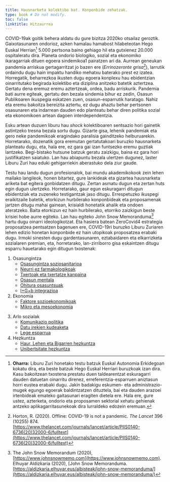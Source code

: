 ```yaml
---
title: Hausnarketa kolektibo bat. Konponbide zehatzak.
type: book # Do not modify.
toc: false
linktitle: Hitzaurrea
---
```


COVID-19ak goitik behera aldatu du gure bizitza 2020ko otsailaz geroztik. Gaixotasunaren ondorioz, azken hamalau hamabost hilabeteotan Hego Euskal Herrian[^1] 5.000 pertsona baino gehiago hil eta gutxienez 20.000 ospitaleratu dira. Planeta ondorio biologiko, sozial eta ekonomiko ikaragarriak dituen egoera sindemikoa1 pairatzen ari da. Aurrean geneukan pandemia arriskua gertagarritzat jo bazen ere (_Errinozeronte grisa_[^2]), larrutik ordaindu dugu hain impaktu handiko mehatxu baterako prest ez izatea. Horregatik, beharrezkoa ikusten dugu egoera konplexu hau ebidentzian oinarritutako begirada kolektibo eta diziplina anitzeko batetik aztertzea. Gertatu dena eremuz eremu aztertzeak, ordea, badu arriskurik. Pandemia bati aurre egiteak, gertatu den bezala sindemia bihur ez zedin, Osasun Publikoaren ikuspegia eskatzen zuen, osasun-esparrutik haratago. Nahiz eta eremu bakoitza bereizita aztertu, ez dugu ahaztu behar pertsonen osasunaren eta indarrean dauden edo planteatu behar diren politika sozial eta ekonomikoen artean dagoen interdependentzia.

Esku artean duzuen liburu hau _shock_ kolektiboaren sentsazio hori gainetik astintzeko tresna bezala sortu dugu. Gizarte gisa, lehenik pandemiak eta gero neke pandemikoak eragindako paralisia gainditzeko helburuarekin. Horretarako, dozenatik gora eremutan gertatutakoari buruzko hausnarketa planteatu dugu, eta, hala ere, ez gara gai izan funtsezko eremu guztiak lantzeko. Begi-bistako hutsune batzuk geratu zaizkigu, baina ez gara hori justifikatzen saiatuko. Lan hau abiapuntu bezala ulertzen dugunez, laster Liburu Zuri hau eduki gehigarriekin aberastuko dela ziur gaude.

Testu hau landu dugun profesionalok, bai mundu akademikokook zein lehen mailako langileok, honen bitartez, gure lankideak eta gizartea hausnarketa ariketa bat egitera gonbidatzen ditugu. Zertan asmatu dugun eta zertan huts egin dugun ulertzeko. Horretarako, gaur egun eskuragarri ditugun ebidentziak eta zuzeneko testigantzak jaso ditugu. Errespetuzko ikuspegi eraikitzaile batetik, etorkizun hurbilerako konponbideak eta proposamenak jartzen ditugu mahai gainean, krisialdi honetatik ahalik eta ondoen ateratzeko. Baita etorkizun ez hain hurbilerako, etorriko zaizkigun beste krisiei hobe aurre egiteko. Lan hau egiteko John Snow Memoranduma[^3] hartu dugu oinarri ideologikotzat. Eta hasiera batean ZeroCovid4 estrategia proposatzea pentsatzen bagenuen ere, COVID-19ri buruzko Liburu Zuriaren lehen edizio honetan konponbide ez hain utopikoak proposatzea erabaki dugu. Irmoki sinesten dugu gardentasunaren, eztabaidaren eta elkarrizketa sozialaren premian, eta, horretarako, lan-zirriborro gisa eskaintzen ditugu esparru hauetarako egin ditugun txostenak: 


1. Osasungintza
    - [Osasungintza soziosanitarioa](osasungintza)
    - [Neurri ez farmakologikoak](neurri-ez-farmakologikoak) 
    - [Txertoak eta txertatze kanpaina](txertoak)
    - [Osasun mentala](osasun-mentala)
    - [Ohitura osasuntsuak](ohitura-osasuntsuak)
    - [I+G+b integrazioa](ikerketa)
2. Ekonomia
    - [Faktore sozioekonomikoak](sozioekonomia)
    - [Mikro eta mesoekonomia](mikro-mesoekonomia)
<!--    - [Makroekonomia](makroekonomia) -->
3. Arlo sozialak
    - [Komunikazio politika](komunikazioa)
    - [Datu irekien kudeaketa](datu-irekiak)
    - [Lege esparrua](lege-esparrua)
4. Hezkuntza 
    - [Haur, Lehen eta Bigarren hezkuntza](haur-lehen-bigarren-hezkuntza)
    - [Unibertsitate hezkuntza](unibertsitate-hezkuntza)


[^1]: **Oharra:** Liburu Zuri honetako testu batzuk Euskal Autonomia Erkidegoan kokatu dira, eta beste batzuk Hego Euskal Herriari buruzkoak izan dira. Kasu bakoitzean txostena prestatu duen taldearentzat eskuragarri dauden datuetan oinarritu direnez, erreferentzia-esparruen aniztasun horri eustea erabaki dugu. Jakin badakigu eskumen- eta administrazio-mugek egungo egoerak baldintzatzen dituztela, bai eta dauden arazoei irtenbideak emateko gaitasunari eragiten dietela ere. Hala ere, gure ustez, azterketa, ondorio eta proposamen sektorial xehatu gehienak antzeko aplikagarritasunekoak dira lurraldeko edozein eremuan.

[^2]: Horton, R. (2020). Offline: COVID-19 is not a pandemic. _The Lancet_ 396 (10255) 874. [https://www.thelancet.com/journals/lancet/article/PIIS0140-6736(20)32000-6/fulltext](https://www.thelancet.com/journals/lancet/article/PIIS0140-6736(20)32000-6/fulltext)

[^3]: The John Snow Memorandum (2020), [https://www.johnsnowmemo.com](https://www.johnsnowmemo.com).  
      Elhuyar Aldizkaria (2020), [John Snow Memoranduma. [https://aldizkaria.elhuyar.eus/albisteak/john-snow-memoranduma/](https://aldizkaria.elhuyar.eus/albisteak/john-snow-memoranduma/)